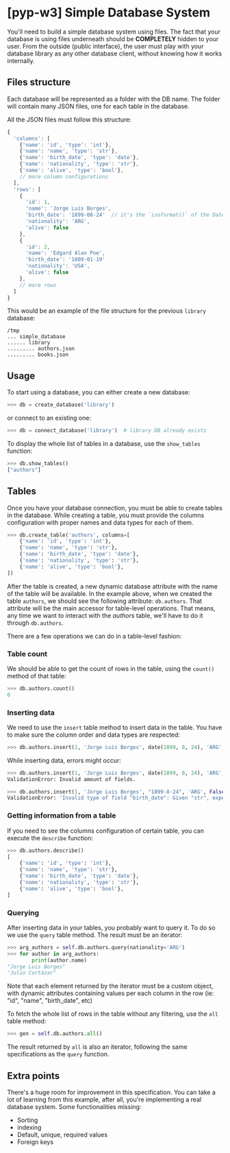 # [pyp-w3] Simple Database System

You'll need to build a simple database system using files.
The fact that your database is using files underneath should be **COMPLETELY** hidden to your user.
From the outside (public interface), the user must play with your database library as any other
database client, without knowing how it works internally.


## Files structure

Each database will be represented as a folder with the DB name. The folder will contain many JSON files, one for each table in the database.

All the JSON files must follow this structure:
```javascript
{
  'columns': [
    {'name': 'id', 'type': 'int'},
    {'name': 'name', 'type': 'str'},
    {'name': 'birth_date', 'type': 'date'},
    {'name': 'nationality', 'type': 'str'},
    {'name': 'alive', 'type': 'bool'},
    // more column configurations
  ],
  'rows': [
    {
      'id': 1,
      'name': 'Jorge Luis Borges',
      'birth_date': '1899-08-24'  // it's the `isoformat()` of the Date object
      'nationality': 'ARG',
      'alive': false
    },
    {
      'id': 2,
      'name': 'Edgard Alan Poe',
      'birth_date': '1809-01-19'
      'nationality': 'USA',
      'alive': false
    },
    // more rows
  ]
}
```

This would be an example of the file structure for the previous `library` database:
```
/tmp
... simple_database
...... library
......... authors.json
......... books.json
```

## Usage

To start using a database, you can either create a new database:

```python
>>> db = create_database('library')
```

or connect to an existing one:

```python
>>> db = connect_database('library')  # library DB already exists
```

To display the whole list of tables in a database, use the `show_tables` function:

```python
>>> db.show_tables()
["authors"]
```

## Tables

Once you have your database connection, you must be able to create tables in the database.
While creating a table, you must provide the columns configuration with proper names and data types for each of them.

```python
>>> db.create_table('authors', columns=[
    {'name': 'id', 'type': 'int'},
    {'name': 'name', 'type': 'str'},
    {'name': 'birth_date', 'type': 'date'},
    {'name': 'nationality', 'type': 'str'},
    {'name': 'alive', 'type': 'bool'},
])
```

After the table is created, a new dynamic database attribute with the name of the table will be available. In the example above, when we created the table `authors`, we should see the following attribute: `db.authors`. That attribute will be the main accessor for table-level operations. That means, any time we want to interact with the _authors_ table, we'll have to do it through `db.authors`.

There are a few operations we can do in a table-level fashion:

### Table count

We should be able to get the count of rows in the table, using the `count()` method of that table:

```python
>>> db.authors.count()
0
```

### Inserting data

We need to use the `insert` table method to insert data in the table. You have to make sure the column order and data types are respected:

```python
>>> db.authors.insert(1, 'Jorge Luis Borges', date(1899, 8, 24), 'ARG', False)
```

While inserting data, errors might occur:

```python
>>> db.authors.insert(1, 'Jorge Luis Borges', date(1899, 8, 24), 'ARG', False, 'something-else')
ValidationError: Invalid amount of fields.

>>> db.authors.insert(1, 'Jorge Luis Borges', "1899-8-24", 'ARG', False) # must be a date object
ValidationError: 'Invalid type of field "birth_date": Given "str", expected "date"'
```

### Getting information from a table

If you need to see the columns configuration of certain table, you can execute the `describe` function:

```python
>>> db.authors.describe()
[
    {'name': 'id', 'type': 'int'},
    {'name': 'name', 'type': 'str'},
    {'name': 'birth_date', 'type': 'date'},
    {'name': 'nationality', 'type': 'str'},
    {'name': 'alive', 'type': 'bool'},
]
```

### Querying

After inserting data in your tables, you probably want to query it. To do so we use the `query` table method. The result must be an iterator:

```python
>>> arg_authors = self.db.authors.query(nationality='ARG')
>>> for author in arg_authors:
        print(author.name)
"Jorge Luis Borges"
"Julio Cortázar"
```

Note that each element returned by the iterator must be a custom object, with dynamic attributes containing values per each column in the row (ie: "id", "name", "birth_date", etc)

To fetch the whole list of rows in the table without any filtering, use the `all` table method:

```python
>>> gen = self.db.authors.all()
```

The result returned by `all` is also an iterator, following the same specifications as the `query` function.

## Extra points

There's a huge room for improvement in this specification. You can take a lot of learning from this example, after all, you're implementing a real database system. Some functionalities missing:
* Sorting
* indexing
* Default, unique, required values
* Foreign keys
